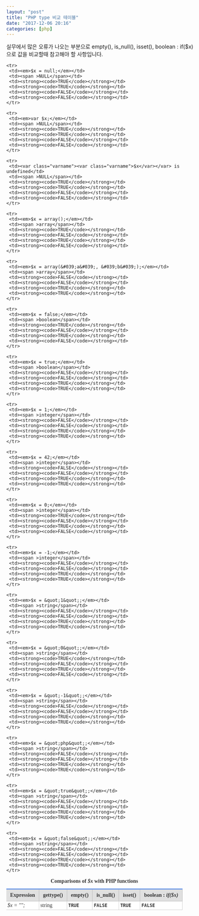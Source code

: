 ```yaml
---
layout: "post"
title: "PHP type 비교 테이블"
date: "2017-12-06 20:16"
categories: [php]
---
```


실무에서 많은 오류가 나오는 부분으로 empty(), is_null(), isset(), boolean : if($x) 으로 값을 비교할때 참고해야 할 사항입니다.

<style type="text/css">
table.datatable { clear:Both; width:800px; empty-cells:show; table-layout:fixed; border-collapse:collapse;
                        font-family:dotum,verdana; font-size:14px; color:#323232; }
table.datatable tbody td ul.bul01 { list-style-type:none; list-style-position:outside; margin:0; padding:0; }
table.datatable tbody td ul.bul01 li { margin:0; padding:3px 0 3px 7px; background:url('/images/common/bul/bulDotBlue.gif')
                                                  no-repeat left 9px; }
table.datatable thead th { padding:7px 10px; border-right:1px solid #bdbdbd; border-bottom:1px solid #bdbdbd;
                                    border-top:3px solid #779fe8; background-color:#e0e0e0; color:#333333; }
table.datatable thead th.row2 { border-bottom:1px solid #bdbdbd; }
table.datatable tbody th { padding:7px 10px; background-color:#f1f1f1; color:#666666; font-weight:normal;
                                    border-bottom:1px solid #d0d0d0; border-right:1px solid #d0d0d0; }
table.datatable tbody th.bgStyle02 { padding:7px 10px; background-color:#f1f1f1; color:#666666; font-weight:normal;
                                                  border-right:1px solid #d0d0d0; border-bottom:1px solid #d0d0d0; }
table.datatable tbody td { padding:3px 3px; background-color:#fff; border-right:1px solid #d0d0d0;
                                    border-bottom:1px solid #d0d0d0; }
table.datatable tfoot td { padding:5px 10px; background-color:#fff; border-right:1px solid #d0d0d0;
                                  border-bottom:1px solid #d0d0d0; }
table.datatable tfoot th { padding:0; }
table.datatable tbody td.bg01{ background-color:#f1f1f1; }
</style>

<p>
 <table class="datatable">
  <caption><strong>Comparisons of <var class="varname"><var class="varname">$x</var></var> with PHP functions</strong></caption>

   <thead>
    <tr>
     <th>Expression</th>
     <th><span >gettype()</span></th>
     <th><span >empty()</span></th>
     <th><span >is_null()</span></th>
     <th><span >isset()</span></th>
     <th><span >boolean</span> : <em>if($x)</em></th>
    </tr>

   </thead>

   <tbody>
    <tr>
     <td><em>$x = &quot;&quot;;</em></td>
     <td><span >string</span></td>
     <td><strong><code>TRUE</code></strong></td>
     <td><strong><code>FALSE</code></strong></td>
     <td><strong><code>TRUE</code></strong></td>
     <td><strong><code>FALSE</code></strong></td>
    </tr>

    <tr>
     <td><em>$x = null;</em></td>
     <td><span >NULL</span></td>
     <td><strong><code>TRUE</code></strong></td>
     <td><strong><code>TRUE</code></strong></td>
     <td><strong><code>FALSE</code></strong></td>
     <td><strong><code>FALSE</code></strong></td>
    </tr>

    <tr>
     <td><em>var $x;</em></td>
     <td><span >NULL</span></td>
     <td><strong><code>TRUE</code></strong></td>
     <td><strong><code>TRUE</code></strong></td>
     <td><strong><code>FALSE</code></strong></td>
     <td><strong><code>FALSE</code></strong></td>
    </tr>

    <tr>
     <td><var class="varname"><var class="varname">$x</var></var> is undefined</td>
     <td><span >NULL</span></td>
     <td><strong><code>TRUE</code></strong></td>
     <td><strong><code>TRUE</code></strong></td>
     <td><strong><code>FALSE</code></strong></td>
     <td><strong><code>FALSE</code></strong></td>
    </tr>

    <tr>
     <td><em>$x = array();</em></td>
     <td><span >array</span></td>
     <td><strong><code>TRUE</code></strong></td>
     <td><strong><code>FALSE</code></strong></td>
     <td><strong><code>TRUE</code></strong></td>
     <td><strong><code>FALSE</code></strong></td>
    </tr>

    <tr>
     <td><em>$x = array(&#039;a&#039;, &#039;b&#039;);</em></td>
     <td><span >array</span></td>
     <td><strong><code>FALSE</code></strong></td>
     <td><strong><code>FALSE</code></strong></td>
     <td><strong><code>TRUE</code></strong></td>
     <td><strong><code>TRUE</code></strong></td>
    </tr>

    <tr>
     <td><em>$x = false;</em></td>
     <td><span >boolean</span></td>
     <td><strong><code>TRUE</code></strong></td>
     <td><strong><code>FALSE</code></strong></td>
     <td><strong><code>TRUE</code></strong></td>
     <td><strong><code>FALSE</code></strong></td>
    </tr>

    <tr>
     <td><em>$x = true;</em></td>
     <td><span >boolean</span></td>
     <td><strong><code>FALSE</code></strong></td>
     <td><strong><code>FALSE</code></strong></td>
     <td><strong><code>TRUE</code></strong></td>
     <td><strong><code>TRUE</code></strong></td>
    </tr>

    <tr>
     <td><em>$x = 1;</em></td>
     <td><span >integer</span></td>
     <td><strong><code>FALSE</code></strong></td>
     <td><strong><code>FALSE</code></strong></td>
     <td><strong><code>TRUE</code></strong></td>
     <td><strong><code>TRUE</code></strong></td>
    </tr>

    <tr>
     <td><em>$x = 42;</em></td>
     <td><span >integer</span></td>
     <td><strong><code>FALSE</code></strong></td>
     <td><strong><code>FALSE</code></strong></td>
     <td><strong><code>TRUE</code></strong></td>
     <td><strong><code>TRUE</code></strong></td>
    </tr>

    <tr>
     <td><em>$x = 0;</em></td>
     <td><span >integer</span></td>
     <td><strong><code>TRUE</code></strong></td>
     <td><strong><code>FALSE</code></strong></td>
     <td><strong><code>TRUE</code></strong></td>
     <td><strong><code>FALSE</code></strong></td>
    </tr>

    <tr>
     <td><em>$x = -1;</em></td>
     <td><span >integer</span></td>
     <td><strong><code>FALSE</code></strong></td>
     <td><strong><code>FALSE</code></strong></td>
     <td><strong><code>TRUE</code></strong></td>
     <td><strong><code>TRUE</code></strong></td>
    </tr>

    <tr>
     <td><em>$x = &quot;1&quot;;</em></td>
     <td><span >string</span></td>
     <td><strong><code>FALSE</code></strong></td>
     <td><strong><code>FALSE</code></strong></td>
     <td><strong><code>TRUE</code></strong></td>
     <td><strong><code>TRUE</code></strong></td>
    </tr>

    <tr>
     <td><em>$x = &quot;0&quot;;</em></td>
     <td><span >string</span></td>
     <td><strong><code>TRUE</code></strong></td>
     <td><strong><code>FALSE</code></strong></td>
     <td><strong><code>TRUE</code></strong></td>
     <td><strong><code>FALSE</code></strong></td>
    </tr>

    <tr>
     <td><em>$x = &quot;-1&quot;;</em></td>
     <td><span >string</span></td>
     <td><strong><code>FALSE</code></strong></td>
     <td><strong><code>FALSE</code></strong></td>
     <td><strong><code>TRUE</code></strong></td>
     <td><strong><code>TRUE</code></strong></td>
    </tr>

    <tr>
     <td><em>$x = &quot;php&quot;;</em></td>
     <td><span >string</span></td>
     <td><strong><code>FALSE</code></strong></td>
     <td><strong><code>FALSE</code></strong></td>
     <td><strong><code>TRUE</code></strong></td>
     <td><strong><code>TRUE</code></strong></td>
    </tr>

    <tr>
     <td><em>$x = &quot;true&quot;;</em></td>
     <td><span >string</span></td>
     <td><strong><code>FALSE</code></strong></td>
     <td><strong><code>FALSE</code></strong></td>
     <td><strong><code>TRUE</code></strong></td>
     <td><strong><code>TRUE</code></strong></td>
    </tr>

    <tr>
     <td><em>$x = &quot;false&quot;;</em></td>
     <td><span >string</span></td>
     <td><strong><code>FALSE</code></strong></td>
     <td><strong><code>FALSE</code></strong></td>
     <td><strong><code>TRUE</code></strong></td>
     <td><strong><code>TRUE</code></strong></td>
    </tr>

   </tbody>
 </table>
</p>
